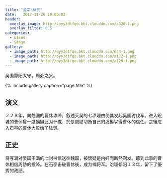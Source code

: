 ```yaml
---
title: "孟宗·恭武"
date:   2017-11-26 19:00:02
header:
  overlay_image: http://oyy3dtfqo.bkt.clouddn.com/s320-1.png
  overlay_filter: 0.5
categories:
  - Games
  - Sango
gallery:
  - image_path: http://oyy3dtfqo.bkt.clouddn.com/644-1.png
  - image_path: http://oyy3dtfqo.bkt.clouddn.com/a172-1.png
  - image_path: http://oyy3dtfqo.bkt.clouddn.com/a126-1.png
---
```


吴国鄱阳太守。周处之父。

{% include gallery caption="page.title" %}

## 演义

２２８年，向魏国的曹休诈降，叙述灭吴的七项理由使其发起吴国讨伐军。进入皖城的曹休曾一度懷疑此为计谋，於是周鲂切断自己的发髻以得曹休的信任。之後进入石亭的曹休大败给了陆逊。

## 正史

将写满对吴国不满的七封书信送往魏国，被懷疑是内奸而断然剃发。聽到此事的曹休相信周鲂的投降。在石亭击破曹休後，成为裨将军。治理鄱阳１３年，留下了優秀的政绩。
